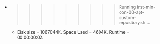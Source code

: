 * >>>>>>>>> Running inst-min-con-00-apt-custom-repository.sh ...
  * Disk size = 1067044K. Space Used = 4604K. Runtime = 00:00:00:02.
